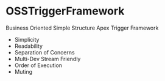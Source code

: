 # OSSTriggerFramework

Business Oriented Simple Structure Apex Trigger Framework

* Simplicity
* Readability
* Separation of Concerns
* Multi-Dev Stream Friendly
* Order of Execution
* Muting
